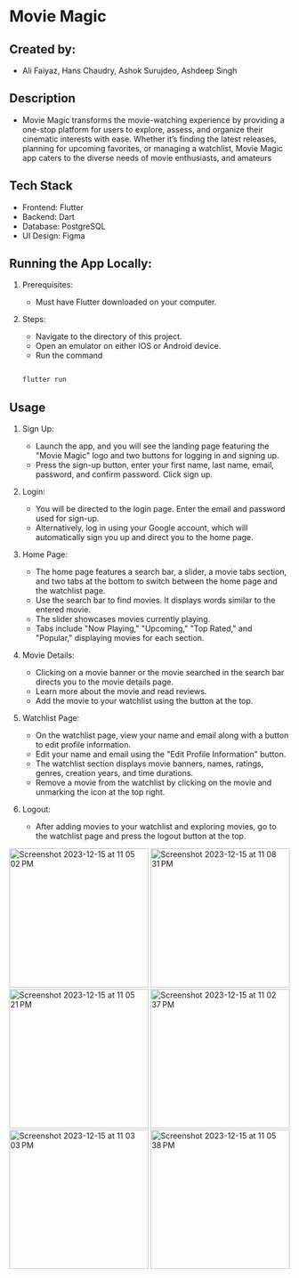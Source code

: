 # Movie Magic 

## Created by: 
- Ali Faiyaz, Hans Chaudry, Ashok Surujdeo, Ashdeep Singh

## Description
- Movie Magic transforms the movie-watching experience by providing a one-stop platform for users to explore, assess, and organize their cinematic interests with ease. Whether it’s finding the latest releases, planning for upcoming favorites, or managing a watchlist, Movie Magic app caters to the diverse needs of movie enthusiasts, and amateurs

## Tech Stack
 - Frontend: Flutter
 - Backend: Dart
 - Database: PostgreSQL
 - UI Design: Figma
  
## Running the App Locally:
1. Prerequisites:
   - Must have Flutter downloaded on your computer.
  
2. Steps:
   - Navigate to the directory of this project.
   - Open an emulator on either IOS or Android device.
   - Run the command
     
    ```bash
    
    flutter run
    
    ```

## Usage
1. Sign Up:
   - Launch the app, and you will see the landing page featuring the "Movie Magic" logo and two buttons for logging in and signing up.
    - Press the sign-up button, enter your first name, last name, email, password, and confirm password. Click sign up.
  
2. Login:
   - You will be directed to the login page. Enter the email and password used for sign-up.
   - Alternatively, log in using your Google account, which will automatically sign you up and direct you to the home page.
  
3. Home Page:
   - The home page features a search bar, a slider, a movie tabs section, and two tabs at the bottom to switch between the home page and the watchlist page.
   - Use the search bar to find movies. It displays words similar to the entered movie.
   - The slider showcases movies currently playing.
   - Tabs include "Now Playing," "Upcoming," "Top Rated," and "Popular," displaying movies for each section.

4. Movie Details:
   - Clicking on a movie banner or the movie searched in the search bar directs you to the movie details page.
   - Learn more about the movie and read reviews.
   - Add the movie to your watchlist using the button at the top.
  
5. Watchlist Page:
   - On the watchlist page, view your name and email along with a button to edit profile information.
   - Edit your name and email using the "Edit Profile Information" button.
   - The watchlist section displays movie banners, names, ratings, genres, creation years, and time durations.
   - Remove a movie from the watchlist by clicking on the movie and unmarking the icon at the top right.

6. Logout:
   - After adding movies to your watchlist and exploring movies, go to the watchlist page and press the logout button at the top.

<img width="250" alt="Screenshot 2023-12-15 at 11 05 02 PM" src="https://github.com/alifaiyaz1120/Movie-Magic/assets/119764873/1cf7ed89-2681-4c5c-8dba-5f8aa193416f">
<img width="250" alt="Screenshot 2023-12-15 at 11 08 31 PM" src="https://github.com/alifaiyaz1120/Movie-Magic/assets/119764873/8688c3e4-fedd-4304-b283-8ae22200a603">
<img width="250" alt="Screenshot 2023-12-15 at 11 05 21 PM" src="https://github.com/alifaiyaz1120/Movie-Magic/assets/119764873/90f86499-af6a-418c-9e3f-879b63f8e19f">
<img width="250" alt="Screenshot 2023-12-15 at 11 02 37 PM" src="https://github.com/alifaiyaz1120/Movie-Magic/assets/119764873/3e84fdb8-6646-414a-973d-f6d38e3e4fc0">
<img width="250" alt="Screenshot 2023-12-15 at 11 03 03 PM" src="https://github.com/alifaiyaz1120/Movie-Magic/assets/119764873/d937e7ea-91e2-4552-bc7e-19ba4e66145c">
<img width="250" alt="Screenshot 2023-12-15 at 11 05 38 PM" src="https://github.com/alifaiyaz1120/Movie-Magic/assets/119764873/28382a4d-acd1-414e-a776-afeba1cbe577">

